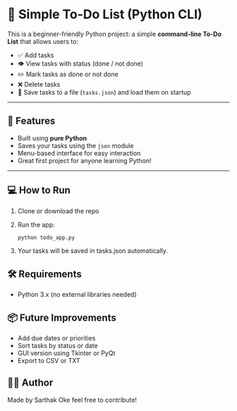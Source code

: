 # 📝 Simple To-Do List (Python CLI)

This is a beginner-friendly Python project: a simple **command-line To-Do List** that allows users to:

- ✅ Add tasks
- 👁 View tasks with status (done / not done)
- ✏️ Mark tasks as done or not done
- ❌ Delete tasks
- 💾 Save tasks to a file (`tasks.json`) and load them on startup

---

## 🚀 Features

- Built using **pure Python**
- Saves your tasks using the `json` module
- Menu-based interface for easy interaction
- Great first project for anyone learning Python!

---

## 💻 How to Run

1. Clone or download the repo
2. Run the app:

    ```bash
    python todo_app.py
3. Your tasks will be saved in tasks.json automatically.

## 🛠 Requirements
- Python 3.x (no external libraries needed)

## 📦 Future Improvements

- Add due dates or priorities
- Sort tasks by status or date
- GUI version using Tkinter or PyQt
- Export to CSV or TXT
## 👨‍💻 Author
Made by Sarthak Oke feel free to contribute!
